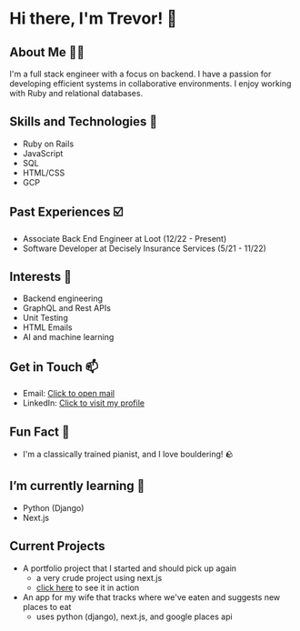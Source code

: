 # Hi there, I'm Trevor! 👋

## About Me 🚴‍♂️
I'm a full stack engineer with a focus on backend. I have a passion for developing efficient systems in collaborative environments. I enjoy working with Ruby and relational databases.

## Skills and Technologies 📖
- Ruby on Rails
- JavaScript
- SQL
- HTML/CSS
- GCP

## Past Experiences ☑️
- Associate Back End Engineer at Loot (12/22 - Present)
- Software Developer at Decisely Insurance Services (5/21 - 11/22)

## Interests 🔎
- Backend engineering
- GraphQL and Rest APIs
- Unit Testing
- HTML Emails
- AI and machine learning

## Get in Touch 📫
- Email: [Click to open mail](mailto:tvonhake@outlook.com)
- LinkedIn: [Click to visit my profile](https://www.linkedin.com/in/trevorvonhake/)

## Fun Fact 🎹
- I'm a classically trained pianist, and I love bouldering! 🪨

## I’m currently learning 🌱
- Python (Django)
- Next.js

## Current Projects
- A portfolio project that I started and should pick up again
  - a very crude project using next.js
  - [click here](https://tvonhakeportfolio.vercel.app/) to see it in action
- An app for my wife that tracks where we've eaten and suggests new places to eat
  - uses python (django), next.js, and google places api
